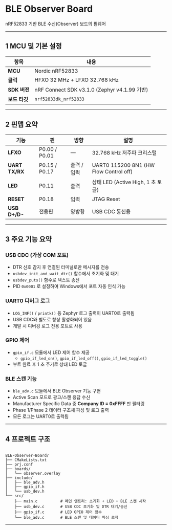 # BLE Observer Board 

nRF52833 기반 BLE 수신(Observer) 보드의 펌웨어

---

## 1 MCU 및 기본 설정

| 항목 | 내용 |
|------|------|
| **MCU** | Nordic nRF52833 |
| **클럭** | HFXO 32 MHz + LFXO 32.768 kHz |
| **SDK 버전** | nRF Connect SDK v3.1.0 (Zephyr v4.1.99 기반) |
| **보드 타깃** | `nrf52833dk_nrf52833` |

---

## 2 핀맵 요약

| 기능 | 핀 | 방향 | 설명 |
|------|----|------|------|
| **LFXO** | P0.00 / P0.01 | — | 32.768 kHz 저주파 크리스털 |
| **UART TX/RX** | P0.15 / P0.17 | 출력 / 입력 | UART0 115200 8N1 (HW Flow Control off) |
| **LED** | P0.11 | 출력 | 상태 LED (Active High, 1 초 토글) |
| **RESET** | P0.18 | 입력 | JTAG Reset |
| **USB D+/D-** | 전용핀 | 양방향 | USB CDC 통신용 |

---

## 3 주요 기능 요약

### USB CDC (가상 COM 포트)
- DTR 신호 감지 후 연결된 터미널로만 메시지를 전송  
- `usbdev_init_and_wait_dtr()` 함수에서 초기화 및 대기  
- `usbdev_puts()` 함수로 텍스트 송신  
- PID `0x0001` 로 설정하여 Windows에서 포트 자동 인식 가능  

### UART0 디버그 로그
- `LOG_INF()` / `printk()` 등 Zephyr 로그 출력이 UART0로 출력됨  
- USB CDC와 별도로 항상 활성화되어 있음  
- 개발 시 디버깅 로그 전용 포트로 사용  

### GPIO 제어
- `gpio_if.c` 모듈에서 LED 제어 함수 제공  
  - `gpio_if_led_on()`, `gpio_if_led_off()`, `gpio_if_led_toggle()`
- 부트 완료 후 1 초 주기로 상태 LED 토글  

### BLE 스캔 기능
- `ble_adv.c` 모듈에서 BLE Observer 기능 구현  
- Active Scan 모드로 광고/스캔 응답 수신  
- Manufacturer Specific Data 중 **Company ID = 0xFFFF** 만 필터링  
- Phase 1/Phase 2 데이터 구조체 파싱 및 로그 출력  
- 모든 로그는 UART0로 출력됨  

---

## 4 프로젝트 구조

```

BLE-Observer-Board/
├── CMakeLists.txt
├── prj.conf
├── boards/
│   └── observer.overlay
├── include/
│   ├── ble_adv.h
│   ├── gpio_if.h
│   └── usb_dev.h
└── src/
    ├── main.c          # 메인 엔트리: 초기화 + LED + BLE 스캔 시작
    ├── usb_dev.c       # USB CDC 초기화 및 DTR 대기/송신
    ├── gpio_if.c       # LED GPIO 제어 함수
    └── ble_adv.c       # BLE 스캔 및 데이터 파싱 로직

````

---



